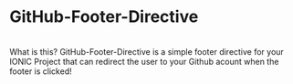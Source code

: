 # GitHub-Footer-Directive
</br>
What is this?
GitHub-Footer-Directive is a simple footer directive for your IONIC Project that can redirect the user to your Github acount when the footer is clicked!
